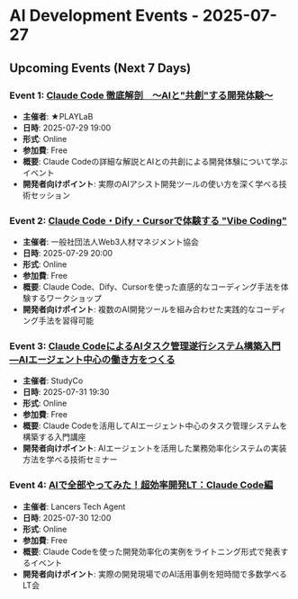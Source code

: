# AI Development Events - 2025-07-27

## Upcoming Events (Next 7 Days)

### Event 1: [Claude Code 徹底解剖　～AIと"共創"する開発体験～](https://playland.connpass.com/event/361885/)
- **主催者**: ★PLAYLaB
- **日時**: 2025-07-29 19:00
- **形式**: Online
- **参加費**: Free
- **概要**: Claude Codeの詳細な解説とAIとの共創による開発体験について学ぶイベント
- **開発者向けポイント**: 実際のAIアシスト開発ツールの使い方を深く学べる技術セッション

### Event 2: [Claude Code・Dify・Cursorで体験する "Vibe Coding"](https://connpass.com/event/358547/)
- **主催者**: 一般社団法人Web3人材マネジメント協会
- **日時**: 2025-07-29 20:00
- **形式**: Online
- **参加費**: Free
- **概要**: Claude Code、Dify、Cursorを使った直感的なコーディング手法を体験するワークショップ
- **開発者向けポイント**: 複数のAI開発ツールを組み合わせた実践的なコーディング手法を習得可能

### Event 3: [Claude CodeによるAIタスク管理遂行システム構築入門―AIエージェント中心の働き方をつくる](https://studyco.connpass.com/event/361662/)
- **主催者**: StudyCo
- **日時**: 2025-07-31 19:30
- **形式**: Online
- **参加費**: Free
- **概要**: Claude Codeを活用してAIエージェント中心のタスク管理システムを構築する入門講座
- **開発者向けポイント**: AIエージェントを活用した業務効率化システムの実装方法を学べる技術セミナー

### Event 4: [AIで全部やってみた！超効率開発LT：Claude Code編](https://lancersagent.connpass.com/event/361296/)
- **主催者**: Lancers Tech Agent
- **日時**: 2025-07-30 12:00
- **形式**: Online
- **参加費**: Free
- **概要**: Claude Codeを使った開発効率化の実例をライトニング形式で発表するイベント
- **開発者向けポイント**: 実際の開発現場でのAI活用事例を短時間で多数学べるLT会